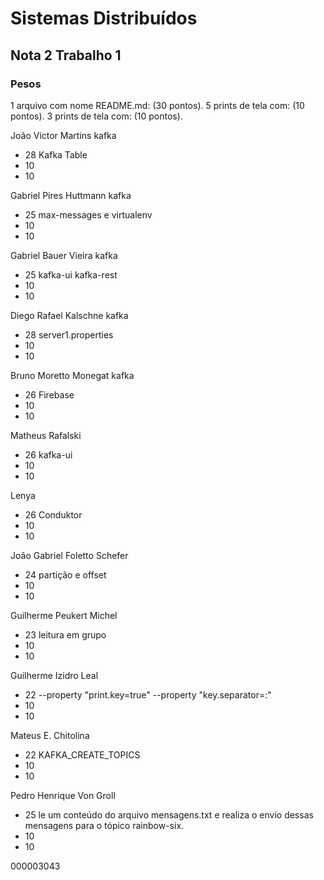 # Sistemas Distribuídos
## Nota 2 Trabalho 1
### Pesos

1 arquivo com nome README.md: (30 pontos). 
5 prints de tela com: (10 pontos). 
3 prints de tela com: (10 pontos). 

João Victor Martins kafka
- 28 Kafka Table
- 10
- 10   

Gabriel Pires Huttmann kafka
- 25 max-messages e virtualenv
- 10
- 10

Gabriel Bauer Vieira kafka
- 25 kafka-ui  kafka-rest
- 10
- 10

Diego Rafael Kalschne kafka
- 28 server1.properties
- 10
- 10

Bruno Moretto Monegat kafka
- 26  Firebase
- 10
- 10

Matheus Rafalski 
- 26 kafka-ui   	
- 10
- 10

Lenya
- 26 Conduktor
- 10
- 10

João Gabriel Foletto Schefer
- 24  partição e offset
- 10
- 10


Guilherme Peukert Michel
- 23   leitura em grupo 
- 10
- 10


Guilherme Izidro Leal
- 22 --property "print.key=true" --property "key.separator=:"  
- 10
- 10


Mateus E. Chitolina
- 22  KAFKA_CREATE_TOPICS
- 10
- 10


Pedro Henrique Von Groll
- 25 le um conteúdo do arquivo mensagens.txt e realiza o envio dessas mensagens para o tópico rainbow-six.
- 10
- 10




000003043